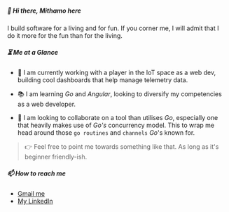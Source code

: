 ##### :wave: Hi there, Mithamo here

I build software for a living and for fun. If you corner me, I will admit that I do it more for the fun than for the living.

##### :hourglass_flowing_sand: Me at a Glance

- :construction_worker: I am currently working with a player in the IoT space as a web dev, building cool dashboards that help manage telemetry data.

- :books: I am learning _Go_ and _Angular_, looking to diversify my competencies as a web developer.

- :duck: I am looking to collaborate on a tool than utilises _Go_, especially one that heavily makes use of _Go's_ concurrency model. This to wrap me head around those `go routines` and `channels` _Go_'s known for.

> :point_right: Feel free to point me towards something like that. As long as it's beginner friendly-ish.

##### 📫 How to reach me

- [Gmail me](mailto:dennisbmithamo@gmail.com)
- [My LinkedIn](https://www.linkedin.com/in/dennis-mithamo/)
